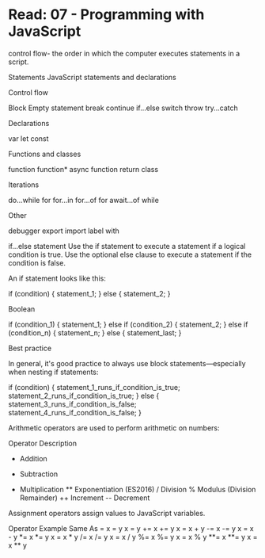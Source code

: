 # Read: 07 - Programming with JavaScript

control flow- the order in which the computer executes statements in a script.




Statements
JavaScript statements and declarations

Control flow

Block
Empty statement
break
continue
if...else
switch
throw
try...catch

Declarations

var
let
const

Functions and classes

function
function*
async function
return
class

Iterations

do...while
for
for...in
for...of
for await...of
while

Other

debugger
export
import
label
with

if...else statement
Use the if statement to execute a statement if a logical condition is true. Use the optional else clause to execute a statement if the condition is false.

An if statement looks like this:

if (condition) {
  statement_1;
} else {
  statement_2;
}

Boolean

if (condition_1) {
  statement_1;
} else if (condition_2) {
  statement_2;
} else if (condition_n) {
  statement_n;
} else {
  statement_last;
}

Best practice

In general, it's good practice to always use block statements—especially when nesting if statements:

if (condition) {
  statement_1_runs_if_condition_is_true;
  statement_2_runs_if_condition_is_true;
} else {
  statement_3_runs_if_condition_is_false;
  statement_4_runs_if_condition_is_false;
}


Arithmetic operators are used to perform arithmetic on numbers:

Operator	Description
+	Addition
-	Subtraction
*	Multiplication
**	Exponentiation (ES2016)
/	Division
%	Modulus (Division Remainder)
++	Increment
--	Decrement


Assignment operators assign values to JavaScript variables.

Operator	Example	Same As
=	x = y	x = y
+=	x += y	x = x + y
-=	x -= y	x = x - y
*=	x *= y	x = x * y
/=	x /= y	x = x / y
%=	x %= y	x = x % y
**=	x **= y	x = x ** y
